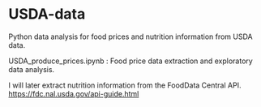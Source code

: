 # USDA-data
Python data analysis for food prices and nutrition information from USDA data.

USDA_produce_prices.ipynb : Food price data extraction and exploratory data analysis.

I will later extract nutrition information from the FoodData Central API.
https://fdc.nal.usda.gov/api-guide.html
